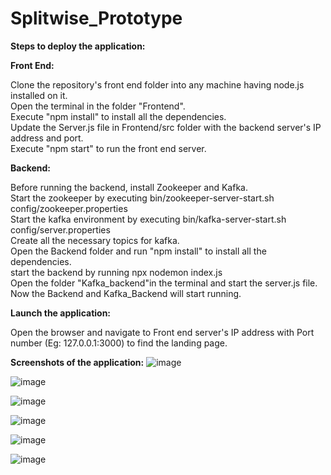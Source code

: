 # Splitwise_Prototype

<b>Steps to deploy the application:</b>

<b>Front End:</b>

Clone the repository's front end folder into any machine having node.js installed on it.\
Open the terminal in the folder "Frontend".\
Execute "npm install" to install all the dependencies.\
Update the Server.js file in Frontend/src folder with the backend server's IP address and port.\
Execute "npm start" to run the front end server.


<b>Backend:</b>

Before running the backend, install Zookeeper and Kafka.\
Start the zookeeper by executing bin/zookeeper-server-start.sh config/zookeeper.properties\
Start the kafka environment by executing bin/kafka-server-start.sh config/server.properties\
Create all the necessary topics for kafka.\
Open the Backend folder and run "npm install" to install all the dependencies.\
start the backend by running npx nodemon index.js\
Open the folder "Kafka_backend"in the terminal and start the server.js file.\
Now the Backend and Kafka_Backend will start running. 

<b>Launch the application:</b>

Open the browser and navigate to Front end server's IP address with Port number (Eg: 127.0.0.1:3000) to find the landing page.

<b>Screenshots of the application:</b>
![image](https://user-images.githubusercontent.com/77031080/153686488-d7ac4c85-ea37-41e3-9f95-cd81d837e925.png)

![image](https://user-images.githubusercontent.com/77031080/153686523-18bb7c6f-2fcb-4704-815a-01376f115c6f.png)


![image](https://user-images.githubusercontent.com/77031080/153686552-f7b09c4c-ac4e-4657-ae0c-c853d1f9f48d.png)


![image](https://user-images.githubusercontent.com/77031080/153686578-97b29eb6-eaa2-41c6-9197-5962a88fa4c7.png)


![image](https://user-images.githubusercontent.com/77031080/153686608-78f3b8bf-8ebf-42f6-804a-d5071c9977b1.png)


![image](https://user-images.githubusercontent.com/77031080/153686646-27e123e8-cc48-41fe-be17-8bdd0fd279b9.png)


